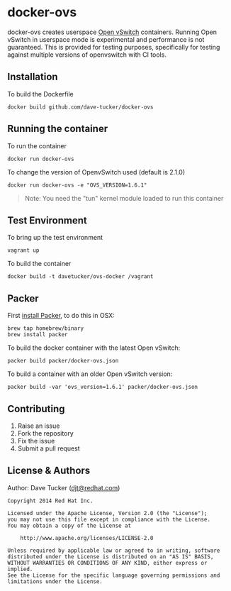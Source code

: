 docker-ovs
==========

docker-ovs creates userspace [Open vSwitch](http://openvswitch.org) containers.
Running Open vSwitch in userspace mode is experimental and performance is not guaranteed.
This is provided for testing purposes, specifically for testing against multiple versions of openvswitch with CI tools.

## Installation

To build the Dockerfile

    docker build github.com/dave-tucker/docker-ovs

## Running the container

To run the container

    docker run docker-ovs

To change the version of OpenvSwitch used (default is 2.1.0)

    docker run docker-ovs -e "OVS_VERSION=1.6.1"

> Note: You need the "tun" kernel module loaded to run this container

## Test Environment

To bring up the test environment

    vagrant up

To build the container

    docker build -t davetucker/ovs-docker /vagrant

## Packer

First [install Packer](http://www.packer.io/docs/installation.html), to do this in OSX:

    brew tap homebrew/binary
    brew install packer

To build the docker container with the latest Open vSwitch:

    packer build packer/docker-ovs.json

To build a container with an older Open vSwitch version:

    packer build -var 'ovs_version=1.6.1' packer/docker-ovs.json

## Contributing

1. Raise an issue
2. Fork the repository
3. Fix the issue
4. Submit a pull request

## License & Authors

Author: Dave Tucker (djt@redhat.com)

    Copyright 2014 Red Hat Inc.

    Licensed under the Apache License, Version 2.0 (the "License");
    you may not use this file except in compliance with the License.
    You may obtain a copy of the License at

        http://www.apache.org/licenses/LICENSE-2.0

    Unless required by applicable law or agreed to in writing, software
    distributed under the License is distributed on an "AS IS" BASIS,
    WITHOUT WARRANTIES OR CONDITIONS OF ANY KIND, either express or implied.
    See the License for the specific language governing permissions and
    limitations under the License.
